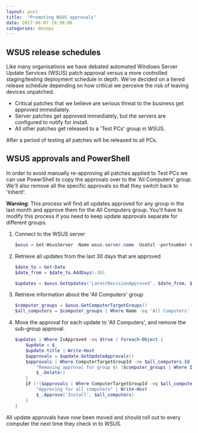 ```yaml
---
layout: post
title:  "Promoting WSUS approvals"
date: 2017-06-07 19:30:00
categories: devops
---
```


## WSUS release schedules

Like many organisations we have debated automated Windows Server Update Services
(WSUS) patch approval versus a more controlled staging/testing deployment
schedule in depth. We've decided on a tiered release schedule depending on how
critical we perceive the risk of leaving devices unpatched.

* Critical patches that we believe are serious threat to the business get
approved immediately.
* Server patches get approved immediately, but the servers are configured to
notify for install.
* All other patches get released to a 'Test PCs' group in WSUS.

After a period of testing all patches will be released to all PCs.

## WSUS approvals and PowerShell

In order to avoid manually re-approving all patches applied to Test PCs we can
use PowerShell to copy the approvals over to the 'All Computers' group. We'll
also remove all the specific approvals so that they switch back to 'Inherit'.

**Warning**: This process will find all updates approved for any group in the
last month and approve them for the All Computers group. You'll have to modify
this process if you need to keep update approvals separate for different groups.

1. Connect to the WSUS server

	```powershell
	$wsus = Get-WsusServer -Name wsus.server.name -UseSsl -portnumber 443
	```

1. Retrieve all updates from the last 30 days that are approved

	```powershell
	$date_to = Get-Date
	$date_from = $date_to.AddDays(-30)

	$updates = $wsus.GetUpdates('LatestRevisionApproved', $date_from, $date_to, $null, $null)
	```

1. Retrieve information about the 'All Computers' group

	```powershell
	$computer_groups = $wsus.GetComputerTargetGroups()
	$all_computers = $computer_groups | Where Name -eq 'All Computers'
	```

1. Move the approval for each update to 'All Computers', and remove the
sub-group approval.

	```powershell
	$updates | Where IsApproved -eq $true | Foreach-Object {
		$update = $_
		$update.title | Write-Host
		$approvals = $update.GetUpdateApprovals()
		$approvals | Where ComputerTargetGroupId -ne $all_computers.Id | %{
			"Removing approval for group $( ($computer_groups | Where Id -eq $_.ComputerTargetGroupId).Name )" | Write-Host
			$_.Delete()
		}
		if (!($approvals | Where ComputerTargetGroupId -eq $all_computers.Id)) {
			"Approving for all computers" | Write-Host
			$_.Approve('Install', $all_computers)
		}
	}
	```

All update approvals have now been moved and should roll out to every computer
the next time they check in to WSUS.
